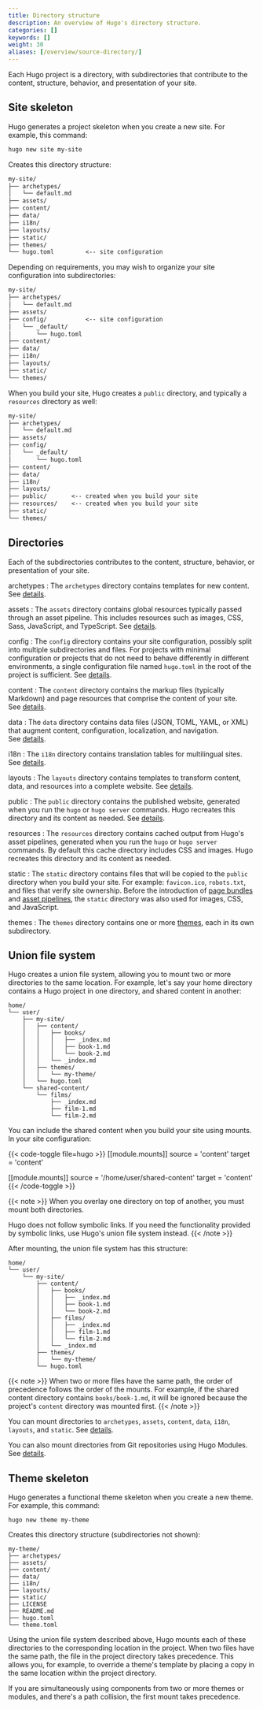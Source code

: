 ```yaml
---
title: Directory structure
description: An overview of Hugo's directory structure.
categories: []
keywords: []
weight: 30
aliases: [/overview/source-directory/]
---
```


Each Hugo project is a directory, with subdirectories that contribute to the content, structure, behavior, and presentation of your site.

## Site skeleton

Hugo generates a project skeleton when you create a new site. For example, this command:

```sh
hugo new site my-site
```

Creates this directory structure:

```txt
my-site/
├── archetypes/
│   └── default.md
├── assets/
├── content/
├── data/
├── i18n/
├── layouts/
├── static/
├── themes/
└── hugo.toml         <-- site configuration
```

Depending on requirements, you may wish to organize your site configuration into subdirectories:

```txt
my-site/
├── archetypes/
│   └── default.md
├── assets/
├── config/           <-- site configuration
│   └── _default/
│       └── hugo.toml
├── content/
├── data/
├── i18n/
├── layouts/
├── static/
└── themes/
```

When you build your site, Hugo creates a `public` directory, and typically a `resources` directory as well:

```txt
my-site/
├── archetypes/
│   └── default.md
├── assets/
├── config/       
│   └── _default/
│       └── hugo.toml
├── content/
├── data/
├── i18n/
├── layouts/
├── public/       <-- created when you build your site
├── resources/    <-- created when you build your site
├── static/
└── themes/
```

## Directories

Each of the subdirectories contributes to the content, structure, behavior, or presentation of your site.

archetypes
: The `archetypes` directory contains templates for new content. See&nbsp;[details](/content-management/archetypes/).

assets
: The `assets` directory contains global resources typically passed through an asset pipeline. This includes resources such as images, CSS, Sass, JavaScript, and TypeScript. See&nbsp;[details](/hugo-pipes/introduction/).

config
: The `config` directory contains your site configuration, possibly split into multiple subdirectories and files. For projects with minimal configuration or projects that do not need to behave differently in different environments, a single configuration file named `hugo.toml` in the root of the project is sufficient. See&nbsp;[details](/configuration/introduction/#configuration-directory).

content
: The `content` directory contains the markup files (typically Markdown) and page resources that comprise the content of your site. See&nbsp;[details](/content-management/organization/).

data
: The `data` directory contains data files (JSON, TOML, YAML, or XML) that augment content, configuration, localization, and navigation. See&nbsp;[details](/content-management/data-sources/).

i18n
: The `i18n` directory contains translation tables for multilingual sites. See&nbsp;[details](/content-management/multilingual/).

layouts
: The `layouts` directory contains templates to transform content, data, and resources into a complete website. See&nbsp;[details](/templates/).

public
: The `public` directory contains the published website, generated when you run the `hugo` or `hugo server` commands. Hugo recreates this directory and its content as needed. See&nbsp;[details](/getting-started/usage/#build-your-site).

resources
: The `resources` directory contains cached output from Hugo's asset pipelines, generated when you run the `hugo` or `hugo server` commands. By default this cache directory includes CSS and images. Hugo recreates this directory and its content as needed.

static
: The `static` directory contains files that will be copied to the `public` directory when you build your site. For example: `favicon.ico`, `robots.txt`, and files that verify site ownership. Before the introduction of [page bundles](g) and [asset pipelines](/hugo-pipes/introduction/), the `static` directory was also used for images, CSS, and JavaScript.

themes
: The `themes` directory contains one or more [themes](g), each in its own subdirectory.

## Union file system

Hugo creates a union file system, allowing you to mount two or more directories to the same location. For example, let's say your home directory contains a Hugo project in one directory, and shared content in another:

```text
home/
└── user/
    ├── my-site/            
    │   ├── content/
    │   │   ├── books/
    │   │   │   ├── _index.md
    │   │   │   ├── book-1.md
    │   │   │   └── book-2.md
    │   │   └── _index.md
    │   ├── themes/
    │   │   └── my-theme/
    │   └── hugo.toml
    └── shared-content/     
        └── films/
            ├── _index.md
            ├── film-1.md
            └── film-2.md
```

You can include the shared content when you build your site using mounts. In your site configuration:

{{< code-toggle file=hugo >}}
[[module.mounts]]
source = 'content'
target = 'content'

[[module.mounts]]
source = '/home/user/shared-content'
target = 'content'
{{< /code-toggle >}}

{{< note >}}
When you overlay one directory on top of another, you must mount both directories.

Hugo does not follow symbolic links. If you need the functionality provided by symbolic links, use Hugo's union file system instead.
{{< /note >}}

After mounting, the union file system has this structure:

```text
home/
└── user/
    └── my-site/
        ├── content/
        │   ├── books/
        │   │   ├── _index.md
        │   │   ├── book-1.md
        │   │   └── book-2.md
        │   ├── films/
        │   │   ├── _index.md
        │   │   ├── film-1.md
        │   │   └── film-2.md
        │   └── _index.md
        ├── themes/
        │   └── my-theme/
        └── hugo.toml
```

{{< note >}}
When two or more files have the same path, the order of precedence follows the order of the mounts. For example, if the shared content directory contains `books/book-1.md`, it will be ignored because the project's `content` directory was mounted first.
{{< /note >}}

You can mount directories to `archetypes`, `assets`, `content`, `data`, `i18n`, `layouts`, and `static`. See&nbsp;[details](/configuration/module/#mounts).

You can also mount directories from Git repositories using Hugo Modules. See&nbsp;[details](/hugo-modules/).

## Theme skeleton

Hugo generates a functional theme skeleton when you create a new theme. For example, this command:

```text
hugo new theme my-theme
```

Creates this directory structure (subdirectories not shown):

```text
my-theme/
├── archetypes/
├── assets/
├── content/
├── data/
├── i18n/
├── layouts/
├── static/
├── LICENSE
├── README.md
├── hugo.toml
└── theme.toml
```

Using the union file system described above, Hugo mounts each of these directories to the corresponding location in the project. When two files have the same path, the file in the project directory takes precedence. This allows you, for example, to override a theme's template by placing a copy in the same location within the project directory.

If you are simultaneously using components from two or more themes or modules, and there's a path collision, the first mount takes precedence.
